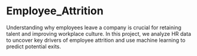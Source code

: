 # Employee_Attrition
Understanding why employees leave a company is crucial for retaining talent and improving workplace culture. In this project, we analyze HR data to uncover key drivers of employee attrition and use machine learning to predict potential exits.
